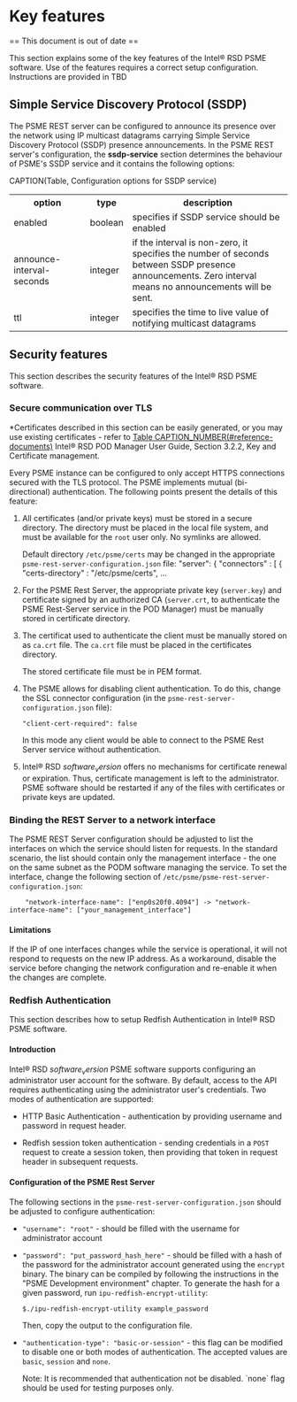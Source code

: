 Key features
============

== This document is out of date ==

This section explains some of the key features of the Intel® RSD PSME software. Use of the features requires a
correct setup configuration. Instructions are provided in TBD


Simple Service Discovery Protocol (SSDP)
---------------

The PSME REST server can be configured to announce its presence over the network
using IP multicast datagrams carrying Simple Service Discovery Protocol (SSDP) presence
announcements. In the PSME REST server's configuration, the **ssdp-service**
section determines the behaviour of PSME's SSDP service and it contains the
following options:

CAPTION(Table, Configuration options for SSDP service)

<table>
    <tr>
        <th>option</th>
        <th>type</th>
        <th>description</th>
    </tr>
    <tr>
        <td>enabled</td>
        <td>boolean</td>
        <td>specifies if SSDP service should be enabled</td>
    </tr>
    <tr>
        <td>announce-interval-seconds</td>
        <td>integer</td>
        <td>if the interval is non-zero, it specifies the number of seconds between SSDP presence<br/>
        announcements. Zero interval means no announcements will be sent.</td>
    </tr>
    <tr>
        <td>ttl</td>
        <td>integer</td>
        <td>specifies the time to live value of notifying multicast datagrams</td>
    </tr>
</table>


Security features
-----------------

This section describes the security features of the Intel® RSD PSME software.

### Secure communication over TLS

*Certificates described in this section can be easily generated, or you may use
existing certificates - refer to [Table CAPTION_NUMBER(#reference-documents)](#reference-documents) Intel® RSD POD Manager User Guide, Section 3.2.2,
Key and Certificate management.

Every PSME instance can be configured to only accept HTTPS connections secured
with the TLS protocol. The PSME implements mutual (bi-directional) authentication.
The following points present the details of this feature:

1.  All certificates (and/or private keys) must be stored in a secure
directory. The directory must be placed in the local file system, and must be
available for the `root` user only. No symlinks are allowed.

    Default directory `/etc/psme/certs` may be changed in the appropriate `psme-rest-server-configuration.json` file:
        "server": {
            "connectors" : [
                {
                    "certs-directory" : "/etc/psme/certs",
                    ...

2.  For the PSME Rest Server, the appropriate private key (`server.key`) and
certificate signed by an authorized CA (`server.crt`, to authenticate the PSME
Rest-Server service in the POD Manager) must be manually stored in certificate directory.

3.  The certificat used to authenticate the client must be manually stored on as `ca.crt` file.
    The `ca.crt` file must be placed in the certificates directory.

    The stored certificate file must be in PEM format.

4.  The PSME allows for disabling client authentication. To do this, change
the SSL connector configuration (in the `psme-rest-server-configuration.json` file):

        "client-cert-required": false

    In this mode any client would be able to connect to the PSME Rest Server service without authentication.

6. Intel® RSD $software_version$ offers no mechanisms for certificate renewal or expiration. Thus, certificate management
is left to the administrator. PSME software should be restarted if any of the files with certificates or private
keys are updated.

### Binding the REST Server to a network interface

The PSME REST Server configuration should be adjusted to list the interfaces on
which the service should listen for requests. In the standard scenario, the list should
contain only the management interface - the one on the same subnet as the PODM software
managing the service. To set the interface, change the following section of
`/etc/psme/psme-rest-server-configuration.json`:

        "network-interface-name": ["enp0s20f0.4094"] -> "network-interface-name": ["your_management_interface"]

#### Limitations

If the IP of one interfaces changes while the service is operational, it will not respond to
requests on the new IP address. As a workaround, disable the service before changing the
network configuration and re-enable it when the changes are complete.

### Redfish Authentication

This section describes how to setup Redfish Authentication in Intel® RSD PSME software.

#### Introduction

Intel® RSD $software_version$ PSME software supports configuring an administrator user account for
the software. By default, access to the API requires authenticating using the administrator user's
credentials. Two modes of authentication are supported:

-   HTTP Basic Authentication - authentication by providing username and password in request header.

-   Redfish session token authentication - sending credentials in a `POST` request to create a session token,
then providing that token in request header in subsequent requests.

#### Configuration of the PSME Rest Server

The following sections in the `psme-rest-server-configuration.json` should be adjusted to
configure authentication:

-   `"username": "root"` - should be filled with the username for administrator account

-   `"password": "put_password_hash_here"` - should be filled with a hash of the password
    for the administrator account generated using the `encrypt` binary. The binary can be compiled
    by following the instructions in the "PSME Development environment" chapter. To generate the hash
    for a given password, run `ipu-redfish-encrypt-utility`:

        $./ipu-redfish-encrypt-utility example_password

    Then, copy the output to the configuration file.

-   `"authentication-type": "basic-or-session"` - this flag can be modified to disable one
    or both modes of authentication. The accepted values are `basic`, `session` and `none`.

    <div custom-style="Note">Note: It is recommended that authentication not be disabled.
    `none` flag should be used for testing purposes only.</div>

